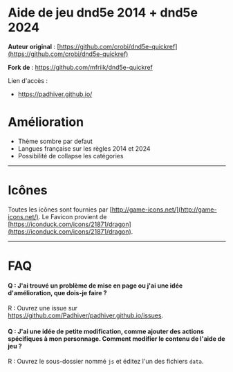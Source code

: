 Aide de jeu dnd5e 2014 + dnd5e 2024
==============
**Auteur original** : [https://github.com/crobi/dnd5e-quickref](https://github.com/crobi/dnd5e-quickref)

**Fork de** : https://github.com/mfriik/dnd5e-quickref

Lien d'accès :
* https://padhiver.github.io/


Amélioration
==============
* Thème sombre par defaut
* Langues française sur les règles 2014 et 2024
* Possibilité de collapse les catégories

---

Icônes
==============

Toutes les icônes sont fournies par [http://game-icons.net/](http://game-icons.net/).
Le Favicon provient de [https://iconduck.com/icons/21871/dragon](https://iconduck.com/icons/21871/dragon).

---

FAQ
===

#### Q : J'ai trouvé un problème de mise en page ou j'ai une idée d'amélioration, que dois-je faire ? ####
R : Ouvrez une issue sur https://github.com/Padhiver/padhiver.github.io/issues.

#### Q : J'ai une idée de petite modification, comme ajouter des actions spécifiques à mon personnage. Comment modifier le contenu de l'aide de jeu ?
R : Ouvrez le sous-dossier nommé `js` et éditez l'un des fichiers `data`.
